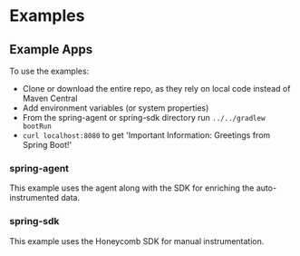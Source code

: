 # Examples

## Example Apps

To use the examples:

- Clone or download the entire repo, as they rely on local code instead of Maven Central
- Add environment variables (or system properties)
- From the spring-agent or spring-sdk directory run `../../gradlew bootRun`
- `curl localhost:8080` to get 'Important Information: Greetings from Spring Boot!'

### spring-agent

This example uses the agent along with the SDK for enriching the auto-instrumented data.

### spring-sdk

This example uses the Honeycomb SDK for manual instrumentation.
